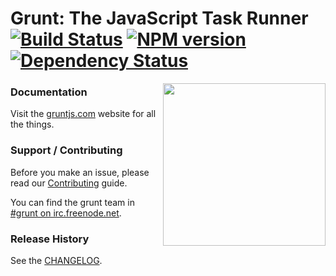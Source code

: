 # Grunt: The JavaScript Task Runner [![Build Status](https://secure.travis-ci.org/gruntjs/grunt.png?branch=master)](http://travis-ci.org/gruntjs/grunt) [![NPM version](https://badge.fury.io/js/grunt.png)](http://badge.fury.io/js/grunt) [![Dependency Status](https://gemnasium.com/gruntjs/grunt.png)](https://gemnasium.com/gruntjs/grunt)

<img align="right" height="260" src="http://gruntjs.com/img/grunt-logo-no-wordmark.svg">


### Documentation

Visit the [gruntjs.com](http://gruntjs.com/) website for all the things.

### Support / Contributing
Before you make an issue, please read our [Contributing](http://gruntjs.com/contributing) guide.

You can find the grunt team in [#grunt on irc.freenode.net](irc://irc.freenode.net/#grunt).

### Release History
See the [CHANGELOG](CHANGELOG).